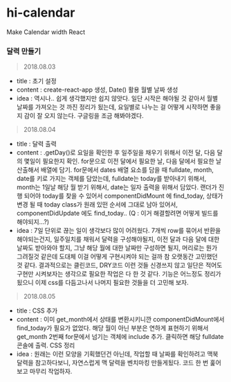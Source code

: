 # hi-calendar
Make Calendar width React

### 달력 만들기

> 2018.08.03
  - title : 초기 설정
  - content : create-react-app 생성, Date() 활용 월별 날짜 생성
  - idea : 역시나.. 쉽게 생각했지만 쉽지 않앗다.
           일단 시작은 해야될 것 같아서 월별 날짜를 가져오는 것 까진 정리가 됬는데,
           요일별로 나누는 걸 어떻게 시작하면 좋을지 감이 잘 오지 않는다.
           구글링을 조금 해봐야겠다.

> 2018.08.04
  - title : 달력 출력
  - content : .getDay()로 요일을 확인한 후 일주일을 채우기 위해서 이전 달, 다음 달의 몇일이 필요한지 확인.
              for문으로 이전 달에서 필요한 날, 다음 달에서 필요한 날 산출해서 배열에 담기.
              for문에서 dates 배열 요소를 담을 때 fulldate, month, date를 키로 가지는 객체를 담았는데,
              fulldate는 today를 받아내기 위해서, month는 1일날 해당 월 받기 위해서, date는 일자 출력을 위해서 담았다.
              랜더가 진행 되어야 today를 찾을 수 있어서 componentDidMount 에 find_today,
              상태가 변경 될 때 today class가 원래 있떤 순서에 그대로 남아 있어서, componentDidUpdate 에도 find_today..
              (Q : 이거 해결할려면 어떻게 빌드를 해야되지...?)
  - idea : 7일 단위로 끊는 일이 생각보다 많이 어려웠다. 7개씩 row를 묶어서 반환을 해야되는건지, 일주일치를 채워서 달력을 구성해야될지,
           이전 달과 다음 달에 대한 날짜도 받아와야 할지, 그냥 해당 월에 대한 날짜만 구성하면 될지,
           머리로는 뭔가 그려질것 같은데 도대체 이걸 어떻게 구현시켜야 되는 걸까 참 오랫동간 고민했던 것 같다.
           결과적으로는 클린코드, DRY코드 이런 것들 신경쓰지 않고 일단은 적어도 구현만 시켜보자는 생각으로 필요한 작업은 다 한 것 같다.
           기능은 어느정도 정리가 됬으니 이제 css를 다듬고나서 나머지 필요한 것들을 더 고민해 보자.

> 2018.08.05
  - title : CSS 추가
  - content : 이미 get_month에서 상태를 변환시키니깐
              componentDidMount에서 find_today가 필요가 없었다.
              해당 월이 아닌 부분은 연하게 표현하기 위해서 get_month 2번째 for문에서 넘기는 객체에 include 추가.
              클릭하면 해당 fulldate 콘솔에 출력.
              CSS 정리
  - idea : 원래는 이런 모양을 기획했던건 아닌데, 작업할 때 날짜를 확인하려고 맥북 달력을 참고하다보니,
           자연스럽게 맥 달력을 벤치마킹 만들게됬다.
           코드 한 번 훑어보고 마무리 작업하자.